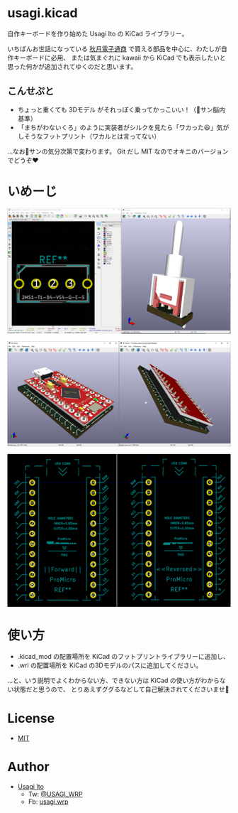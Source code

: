 # usagi.kicad

自作キーボードを作り始めた Usagi Ito の KiCad ライブラリー。

いちばんお世話になっている 
[秋月電子通商](http://akizukidenshi.com/) 
で買える部品を中心に、わたしが自作キーボードに必用、
または気まぐれに kawaii から KiCad でも表示したいと思った何かが追加されてゆくのだと思います。

## こんせぷと

- ちょっと重くても 3Dモデル がそれっぽく乗ってかっこいい！（🐰サン脳内基準）
- 「まちがわないくろ」のように実装者がシルクを見たら「ワカった😃」気がしそうなフットプリント（ワカルとは言ってない）

…なお🐰サンの気分次第で変わります。 Git だし MIT なのでオキニのバージョンでどうぞ♥

# いめーじ

![example image; switch/2MS1-T1-B4-VS2-Q-E-S](switch/2MS1-T1-B4-VS2-Q-E-S.png)

![example image; microcontroller/ProMicro 3D Models](microcontroller/ProMicro.png)

![example image; microcontroller/ProMicro まちがわないくろ Footprints](microcontroller/ProMicro_Machigawanai_Footprint.png)

# 使い方

- .kicad_mod の配置場所を KiCad のフットプリントライブラリーに追加し、
- .wrl の配置場所を KiCad の3Dモデルのパスに追加してください。

…と、いう説明でよくわからない方、できない方は KiCad の使い方がわからない状態だと思うので、
とりあえずググるなどして自己解決されてくださいませ💁

# License

- [MIT](LICENSE.md)

# Author

- [Usagi Ito](http://github.com/usagi)
    - Tw: [@USAGI_WRP](https://twitter.com/USAGI_WRP)
    - Fb: [usagi.wrp](https://www.facebook.com/usagi.wrp)
